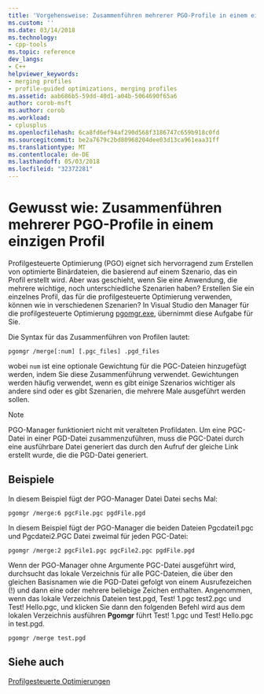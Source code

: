 ```yaml
---
title: 'Vorgehensweise: Zusammenführen mehrerer PGO-Profile in einem einzigen Profil | Microsoft Docs'
ms.custom: ''
ms.date: 03/14/2018
ms.technology:
- cpp-tools
ms.topic: reference
dev_langs:
- C++
helpviewer_keywords:
- merging profiles
- profile-guided optimizations, merging profiles
ms.assetid: aab686b5-59dd-40d1-a04b-5064690f65a6
author: corob-msft
ms.author: corob
ms.workload:
- cplusplus
ms.openlocfilehash: 6ca8fd6ef94af290d568f3186747c659b918c0fd
ms.sourcegitcommit: be2a7679c2bd80968204dee03d13ca961eaa31ff
ms.translationtype: MT
ms.contentlocale: de-DE
ms.lasthandoff: 05/03/2018
ms.locfileid: "32372281"
---
```

# <a name="how-to-merge-multiple-pgo-profiles-into-a-single-profile"></a>Gewusst wie: Zusammenführen mehrerer PGO-Profile in einem einzigen Profil

Profilgesteuerte Optimierung (PGO) eignet sich hervorragend zum Erstellen von optimierte Binärdateien, die basierend auf einem Szenario, das ein Profil erstellt wird. Aber was geschieht, wenn Sie eine Anwendung, die mehrere wichtige, noch unterschiedliche Szenarien haben? Erstellen Sie ein einzelnes Profil, das für die profilgesteuerte Optimierung verwenden, können wie in verschiedenen Szenarien? In Visual Studio den Manager für die profilgesteuerte Optimierung [pgomgr.exe](pgomgr.md), übernimmt diese Aufgabe für Sie.

Die Syntax für das Zusammenführen von Profilen lautet:

`pgomgr /merge[:num] [.pgc_files] .pgd_files`

wobei `num` ist eine optionale Gewichtung für die PGC-Dateien hinzugefügt werden, indem Sie diese Zusammenführung verwendet. Gewichtungen werden häufig verwendet, wenn es gibt einige Szenarios wichtiger als andere sind oder es gibt Szenarien, die mehrere Male ausgeführt werden sollen.

> [!NOTE]
> PGO-Manager funktioniert nicht mit veralteten Profildaten. Um eine PGC-Datei in einer PGD-Datei zusammenzuführen, muss die PGC-Datei durch eine ausführbare Datei generiert das durch den Aufruf der gleiche Link erstellt wurde, die die PGD-Datei generiert.

## <a name="examples"></a>Beispiele

In diesem Beispiel fügt der PGO-Manager Datei Datei sechs Mal:

`pgomgr /merge:6 pgcFile.pgc pgdFile.pgd`

In diesem Beispiel fügt der PGO-Manager die beiden Dateien Pgcdatei1.pgc und Pgcdatei2.PGC Datei zweimal für jeden PGC-Datei:

`pgomgr /merge:2 pgcFile1.pgc pgcFile2.pgc pgdFile.pgd`

Wenn der PGO-Manager ohne Argumente PGC-Datei ausgeführt wird, durchsucht das lokale Verzeichnis für alle PGC-Dateien, die über den gleichen Basisnamen wie die PGD-Datei gefolgt von einem Ausrufezeichen (!) und dann eine oder mehrere beliebige Zeichen enthalten. Angenommen, wenn das lokale Verzeichnis Dateien test.pgd, Test! 1.pgc test2.pgc und Test! Hello.pgc, und klicken Sie dann den folgenden Befehl wird aus dem lokalen Verzeichnis ausführen **Pgomgr** führt Test! 1.pgc und Test! Hello.pgc in test.pgd.

`pgomgr /merge test.pgd`

## <a name="see-also"></a>Siehe auch

[Profilgesteuerte Optimierungen](../../build/reference/profile-guided-optimizations.md)

